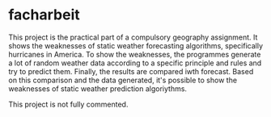 # facharbeit

This project is the practical part of a compulsory geography assignment. It shows the weaknesses of static weather forecasting algorithms, specifically hurricanes in America. 
To show the weaknesses, the programmes generate a lot of random weather data according to a specific principle and rules and try to predict them. Finally, the results are compared iwth forecast. 
Based on this comparison and the data generated, it's possible to show the weaknesses of static weather prediction algoriythms.

This project is not fully commented.
